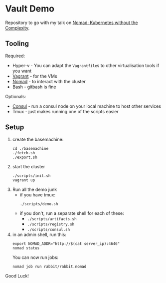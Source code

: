 # Vault Demo

Repository to go with my talk on [Nomad: Kubernetes without the Complexity](https://andydote.co.uk/presentations/index.html?nomad).

## Tooling

Required:
* Hyper-v - You can adapt the `Vagrantfile`s to other virtualisation tools if you want
* [Vagrant](https://www.vagrantup.com/) - for the VMs
* [Nomad](https://www.nomadproject.io/) - to interact with the cluster
* Bash - gitbash is fine

Optionals:
* [Consul](https://www.consul.io) - run a consul node on your local machine to host other services
* Tmux - just makes running one of the scripts easier

## Setup

1. create the basemachine:
    ```shell
    cd ./basemachine
    ./fetch.sh
    ./export.sh
    ```
1. start the cluster
    ```shell
    ./scripts/init.sh
    vagrant up
    ```
1. Run all the demo junk
    * if you have tmux:
        ```shell
        ./scripts/demo.sh
        ```
    * if you don't, run a separate shell for each of these:
        * `./scripts/artifacts.sh`
        * `./scripts/registry.sh`
        * `./scripts/consul.sh`
1. in an admin shell, run this:
    ```shell
    export NOMAD_ADDR="http://$(cat server_ip):4646"
    nomad status
    ```
    You can now run jobs:
    ```shell
    nomad job run rabbit/rabbit.nomad
    ```


Good Luck!
